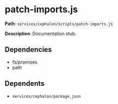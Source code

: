 # patch-imports.js

**Path**: `services/cephalon/scripts/patch-imports.js`

**Description**: Documentation stub.

## Dependencies
- fs/promises
- path

## Dependents
- `services/cephalon/package.json`

